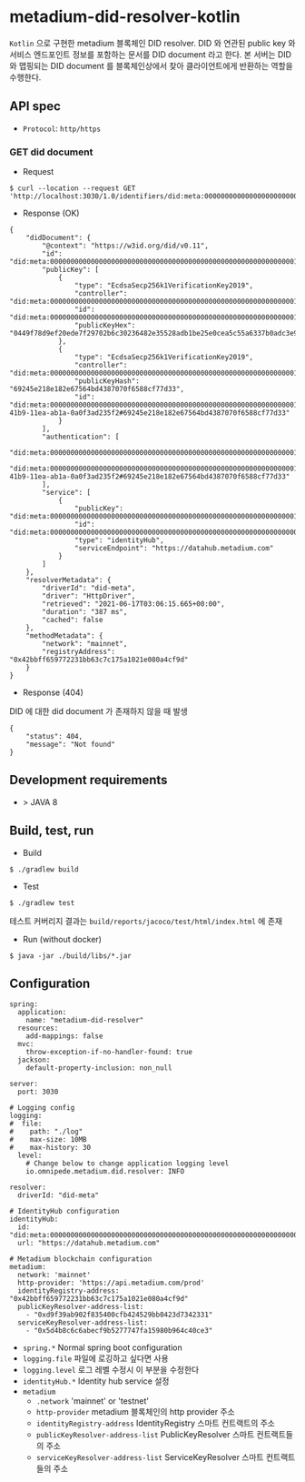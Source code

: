 # metadium-did-resolver-kotlin

```Kotlin``` 으로 구현한 metadium 블록체인 DID resolver. DID 와 연관된 public key 와 서비스 엔드포인트 정보를 포함하는 문서를 DID document 라고 한다.
본 서버는 DID 와 맵핑되는 DID document 를 블록체인상에서 찾아 클라이언트에게 반환하는 역할을 수행한다.

## API spec

* ```Protocol```: ```http/https``` 

### GET did document

* Request
```
$ curl --location --request GET 'http://localhost:3030/1.0/identifiers/did:meta:000000000000000000000000000000000000000000000000000000000000112b'
```

* Response (OK)

```
{
    "didDocument": {
        "@context": "https://w3id.org/did/v0.11",
        "id": "did:meta:000000000000000000000000000000000000000000000000000000000000112b",
        "publicKey": [
            {
                "type": "EcdsaSecp256k1VerificationKey2019",
                "controller": "did:meta:000000000000000000000000000000000000000000000000000000000000112b",
                "id": "did:meta:000000000000000000000000000000000000000000000000000000000000112b#MetaManagementKey#0c65a336fc97d4cf830baeb739153f312cbefcc9",
                "publicKeyHex": "0449f78d9ef20ede7f29702b6c30236482e35528adb1be25e0cea5c55a6337b0adc3e9d12c75bb46e6b7a589c7cd538a9d47a1cadca37286d249be01b83a95db83"
            },
            {
                "type": "EcdsaSecp256k1VerificationKey2019",
                "controller": "did:meta:000000000000000000000000000000000000000000000000000000000000112b",
                "publicKeyHash": "69245e218e182e67564bd4387070f6588cf77d33",
                "id": "did:meta:000000000000000000000000000000000000000000000000000000000000112b#f7c5b186-41b9-11ea-ab1a-0a0f3ad235f2#69245e218e182e67564bd4387070f6588cf77d33"
            }
        ],
        "authentication": [
            "did:meta:000000000000000000000000000000000000000000000000000000000000112b#MetaManagementKey#0c65a336fc97d4cf830baeb739153f312cbefcc9",
            "did:meta:000000000000000000000000000000000000000000000000000000000000112b#f7c5b186-41b9-11ea-ab1a-0a0f3ad235f2#69245e218e182e67564bd4387070f6588cf77d33"
        ],
        "service": [
            {
                "publicKey": "did:meta:000000000000000000000000000000000000000000000000000000000000112b#MetaManagementKey#0c65a336fc97d4cf830baeb739153f312cbefcc9",
                "id": "did:meta:0000000000000000000000000000000000000000000000000000000000000527",
                "type": "identityHub",
                "serviceEndpoint": "https://datahub.metadium.com"
            }
        ]
    },
    "resolverMetadata": {
        "driverId": "did-meta",
        "driver": "HttpDriver",
        "retrieved": "2021-06-17T03:06:15.665+00:00",
        "duration": "387 ms",
        "cached": false
    },
    "methodMetadata": {
        "network": "mainnet",
        "registryAddress": "0x42bbff659772231bb63c7c175a1021e080a4cf9d"
    }
}
```

* Response (404)  

DID 에 대한 did document 가 존재하지 않을 때 발생

```
{
    "status": 404,
    "message": "Not found"
}
```

## Development requirements
* \> JAVA 8

## Build, test, run
* Build

```
$ ./gradlew build
```

* Test

```
$ ./gradlew test
```
테스트 커버리지 결과는 ```build/reports/jacoco/test/html/index.html``` 에 존재

* Run (without docker)

```
$ java -jar ./build/libs/*.jar
```

## Configuration
```
spring:
  application:
    name: "metadium-did-resolver"
  resources:
    add-mappings: false
  mvc:
    throw-exception-if-no-handler-found: true
  jackson:
    default-property-inclusion: non_null

server:
  port: 3030

# Logging config
logging:
#  file:
#    path: "./log"
#    max-size: 10MB
#    max-history: 30
  level:
    # Change below to change application logging level
    io.omnipede.metadium.did.resolver: INFO

resolver:
  driverId: "did-meta"

# IdentityHub configuration
identityHub:
  id: "did:meta:0000000000000000000000000000000000000000000000000000000000000527"
  url: "https://datahub.metadium.com"

# Metadium blockchain configuration
metadium:
  network: 'mainnet'
  http-provider: 'https://api.metadium.com/prod'
  identityRegistry-address: "0x42bbff659772231bb63c7c175a1021e080a4cf9d"
  publicKeyResolver-address-list:
    - "0xd9f39ab902f835400cfb424529bb0423d7342331"
  serviceKeyResolver-address-list:
    - "0x5d4b8c6c6abecf9b5277747fa15980b964c40ce3"

```
* ```spring.*``` Normal spring boot configuration
* ```logging.file``` 파일에 로깅하고 싶다면 사용
* ```logging.level``` 로그 레벨 수정시 이 부분을 수정한다
* ```identityHub.*``` Identity hub service 설정
* ```metadium```
    * ```.network``` 'mainnet' or 'testnet'
    * ```http-provider``` metadium 블록체인의 http provider 주소
    * ```identityRegistry-address``` IdentityRegistry 스마트 컨트랙트의 주소
    * ```publicKeyResolver-address-list``` PublicKeyResolver 스마트 컨트랙트들의 주소
    * ```serviceKeyResolver-address-list``` ServiceKeyResolver 스마트 컨트랙트들의 주소
